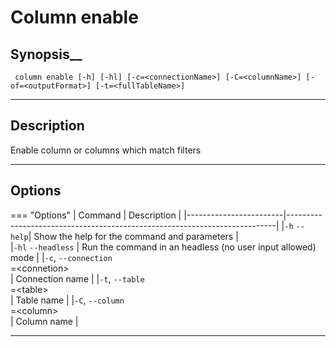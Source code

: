 # Column enable
## Synopsis__
 <pre><code> column enable [-h] [-hl] [-c=&lt;connectionName&gt] [-C=&lt;columnName&gt] [-of=&lt;outputFormat&gt] [-t=&lt;fullTableName&gt]</code></pre>
___
## Description
Enable column or columns which match filters
___
## Options
=== "Options"
| Command                | Description                                                               |
|------------------------|---------------------------------------------------------------------------|
|`-h` `--help`| Show the help for the command and parameters |  
|`-hl` `--headless` | Run the command in an headless (no user input allowed) mode |
|`-c`, `--connection` <br>=&lt;connetion&gt;</br> | Connection name |
|`-t`, `--table` <br>=&lt;table&gt;</br> | Table name |
|`-C`, `--column` <br>=&lt;column&gt;</br> | Column name |
___
